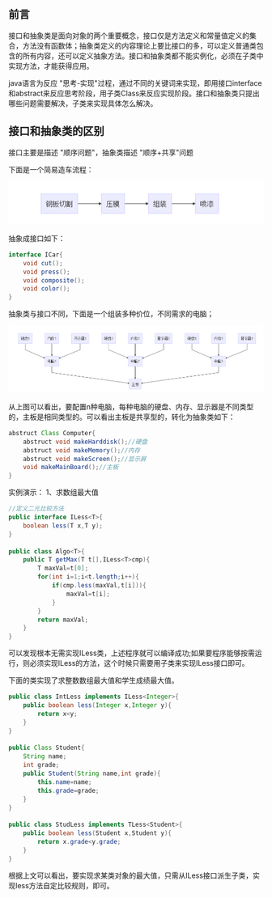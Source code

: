 ## 前言
接口和抽象类是面向对象的两个重要概念，接口仅是方法定义和常量值定义的集合，方法没有函数体；抽象类定义的内容理论上要比接口的多，可以定义普通类包含的所有内容，还可以定义抽象方法。接口和抽象类都不能实例化，必须在子类中实现方法，才能获得应用。

java语言为反应 "思考-实现"过程，通过不同的关键词来实现，即用接口interface和abstract来反应思考阶段，用子类Class来反应实现阶段。接口和抽象类只提出哪些问题需要解决，子类来实现具体怎么解决。

## 接口和抽象类的区别
接口主要是描述 "顺序问题"，抽象类描述 "顺序+共享"问题

下面是一个简易造车流程：

![Aaron Swartz](carmake.png)

抽象成接口如下：

```java
interface ICar{
    void cut();
    void press();
    void composite();
    void color();
}
```
抽象类与接口不同，下面是一个组装多种价位，不同需求的电脑；

![Aaron Swartz](computermake.png)

从上图可以看出，要配置n种电脑，每种电脑的硬盘、内存、显示器是不同类型的，主板是相同类型的。可以看出主板是共享型的，转化为抽象类如下：


```java
abstruct Class Computer{
    abstruct void makeHarddisk();//硬盘
    abstruct void makeMemory();//内存
    abstruct void makeScreen();//显示屏
    void makeMainBoard();//主板
}
```

实例演示：
1、求数组最大值


```java
//定义二元比较方法
public interface ILess<T>{
    boolean less(T x,T y);
}

public class Algo<T>{
    public T getMax(T t[],ILess<T>cmp){
        T maxVal=t[0];
        for(int i=1;i<t.length;i++){
            if(cmp.less(maxVal,t[i])){
                maxVal=t[i];
            }
        }
        return maxVal;
    }
}

```
可以发现根本无需实现ILess类，上述程序就可以编译成功;如果要程序能够按需运行，则必须实现ILess的方法，这个时候只需要用子类来实现ILess接口即可。

下面的类实现了求整数数组最大值和学生成绩最大值。

```java
public class IntLess implements ILess<Integer>{
    public boolean less(Integer x,Integer y){
        return x<y;
    }
}

public Class Student{
    String name;
    int grade;
    public Student(String name,int grade){
        this.name=name;
        this.grade=grade;
    }
}

public class StudLess implements TLess<Student>{
    public boolean less(Student x,Student y){
        return x.grade<y.grade;
    }
}

```

根据上文可以看出，要实现求某类对象的最大值，只需从ILess接口派生子类，实现less方法自定比较规则，即可。

